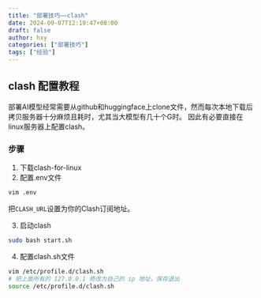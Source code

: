 ```yaml
---
title: "部署技巧——clash"
date: 2024-09-07T12:19:47+08:00
draft: false
author: hxy
categories: ["部署技巧"]
tags: ["经验"]
---
```


## clash 配置教程
部署AI模型经常需要从github和huggingface上clone文件，然而每次本地下载后拷贝服务器十分麻烦且耗时，尤其当大模型有几十个G时。
因此有必要直接在linux服务器上配置clash。

### 步骤
1. 下载clash-for-linux
2. 配置.env文件
```bash
vim .env
```
把`CLASH_URL`设置为你的Clash订阅地址。

3. 启动clash
```bash
sudo bash start.sh
```
4. 配置clash.sh文件
```bash
vim /etc/profile.d/clash.sh
# 把上面所有的 127.0.0.1 修改为自己的 ip 地址，保存退出
source /etc/profile.d/clash.sh
```

